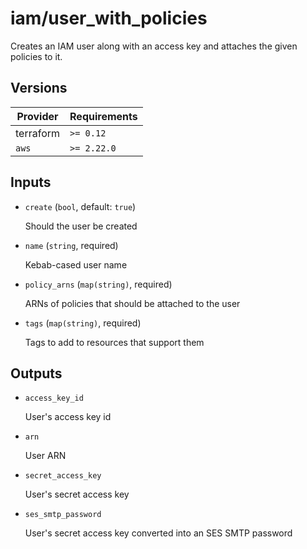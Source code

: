 # iam/user_with_policies

Creates an IAM user along with an access key and attaches the given policies to it.

<!-- bin/docs -->

## Versions

| Provider | Requirements |
|-|-|
| terraform | `>= 0.12` |
| `aws` | `>= 2.22.0` |

## Inputs

* `create` (`bool`, default: `true`)

    Should the user be created

* `name` (`string`, required)

    Kebab-cased user name

* `policy_arns` (`map(string)`, required)

    ARNs of policies that should be attached to the user

* `tags` (`map(string)`, required)

    Tags to add to resources that support them



## Outputs

* `access_key_id`

    User's access key id

* `arn`

    User ARN

* `secret_access_key`

    User's secret access key

* `ses_smtp_password`

    User's secret access key converted into an SES SMTP password

